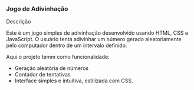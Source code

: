 ### Jogo de Adivinhação

Descrição

Este é um jogo simples de adivinhação desenvolvido usando HTML, CSS e JavaScript. O usuário tenta adivinhar um número gerado aleatoriamente pelo computador dentro de um intervalo definido.

Aqui o projeto temm como funcionalidade:

- Geração aleatória de números
- Contador de tentativas
- Interface simples e intuitiva, estilizada com CSS.
